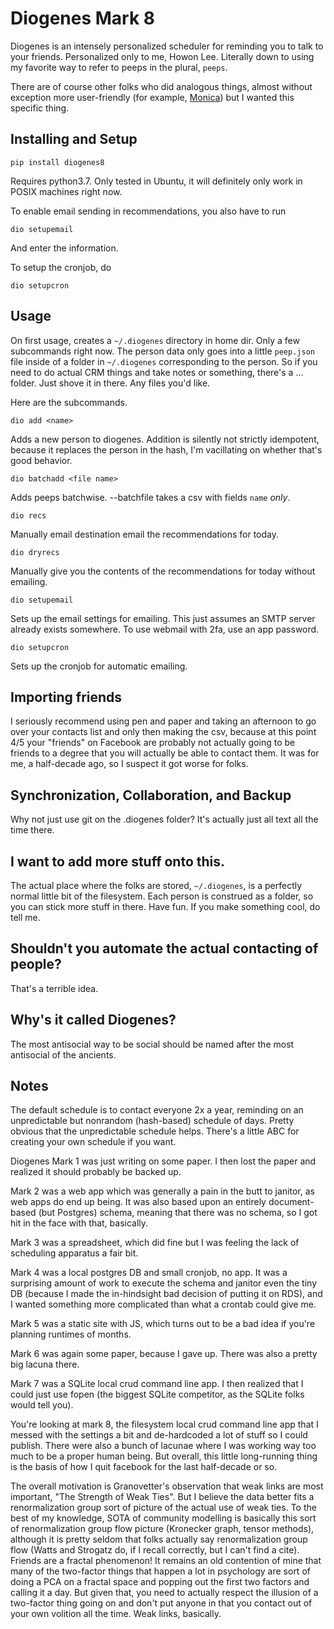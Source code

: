 Diogenes Mark 8
===

Diogenes is an intensely personalized scheduler for reminding you to talk to your friends. Personalized only to me, Howon Lee. Literally down to using my favorite way to refer to peeps in the plural, `peeps`.

There are of course other folks who did analogous things, almost without exception more user-friendly (for example, [Monica](https://www.monicahq.com/)) but I wanted this specific thing.

Installing and Setup
---

`pip install diogenes8`

Requires python3.7. Only tested in Ubuntu, it will definitely only work in POSIX machines right now.

To enable email sending in recommendations, you also have to run

`dio setupemail`

And enter the information.

To setup the cronjob, do

`dio setupcron`

Usage
---
On first usage, creates a `~/.diogenes` directory in home dir. Only a few subcommands right now. The person data only goes into a little `peep.json` file inside of a folder in `~/.diogenes` corresponding to the person. So if you need to do actual CRM things and take notes or something, there's a ... folder. Just shove it in there. Any files you'd like.

Here are the subcommands.

```
dio add <name>
```

Adds a new person to diogenes. Addition is silently not strictly idempotent, because it replaces the person in the hash, I'm vacillating on whether that's good behavior.

```
dio batchadd <file name>
```

Adds peeps batchwise. --batchfile takes a csv with fields `name` _only_.

```
dio recs
```

Manually email destination email the recommendations for today.

```
dio dryrecs
```

Manually give you the contents of the recommendations for today without emailing.

```
dio setupemail
```

Sets up the email settings for emailing. This just assumes an SMTP server already exists somewhere. To use webmail with 2fa, use an app password.

```
dio setupcron
```

Sets up the cronjob for automatic emailing.

Importing friends
---

I seriously recommend using pen and paper and taking an afternoon to go over your contacts list and only then making the csv, because at this point 4/5 your "friends" on Facebook are probably not actually going to be friends to a degree that you will actually be able to contact them. It was for me, a half-decade ago, so I suspect it got worse for folks.

Synchronization, Collaboration, and Backup
---

Why not just use git on the .diogenes folder? It's actually just all text all the time there.

I want to add more stuff onto this.
---

The actual place where the folks are stored, `~/.diogenes`, is a perfectly normal little bit of the filesystem. Each person is construed as a folder, so you can stick more stuff in there. Have fun. If you make something cool, do tell me.

Shouldn't you automate the actual contacting of people?
---

That's a terrible idea.

Why's it called Diogenes?
---

The most antisocial way to be social should be named after the most antisocial of the ancients.

Notes
---

The default schedule is to contact everyone 2x a year, reminding on an unpredictable but nonrandom (hash-based) schedule of days. Pretty obvious that the unpredictable schedule helps. There's a little ABC for creating your own schedule if you want.

Diogenes Mark 1 was just writing on some paper. I then lost the paper and realized it should probably be backed up.

Mark 2 was a web app which was generally a pain in the butt to janitor, as web apps do end up being. It was also based upon an entirely document-based (but Postgres) schema, meaning that there was no schema, so I got hit in the face with that, basically.

Mark 3 was a spreadsheet, which did fine but I was feeling the lack of scheduling apparatus a fair bit.

Mark 4 was a local postgres DB and small cronjob, no app. It was a surprising amount of work to execute the schema and janitor even the tiny DB (because I made the in-hindsight bad decision of putting it on RDS), and I wanted something more complicated than what a crontab could give me.

Mark 5 was a static site with JS, which turns out to be a bad idea if you're planning runtimes of months.

Mark 6 was again some paper, because I gave up. There was also a pretty big lacuna there.

Mark 7 was a SQLite local crud command line app. I then realized that I could just use fopen (the biggest SQLite competitor, as the SQLite folks would tell you).

You're looking at mark 8, the filesystem local crud command line app that I messed with the settings a bit and de-hardcoded a lot of stuff so I could publish. There were also a bunch of lacunae where I was working way too much to be a proper human being. But overall, this little long-running thing is the basis of how I quit facebook for the last half-decade or so.

The overall motivation is Granovetter's observation that weak links are most important, "The Strength of Weak Ties". But I believe the data better fits a renormalization group sort of picture of the actual use of weak ties. To the best of my knowledge, SOTA of community modelling is basically this sort of renormalization group flow picture (Kronecker graph, tensor methods), although it is pretty seldom that folks actually say renormalization group flow (Watts and Strogatz do, if I recall correctly, but I can't find a cite). Friends are a fractal phenomenon!
It remains an old contention of mine that many of the two-factor things that happen a lot in psychology are sort of doing a PCA on a fractal space and popping out the first two factors and calling it a day. But given that, you need to actually respect the illusion of a two-factor thing going on and don't put anyone in that you contact out of your own volition all the time. Weak links, basically.
